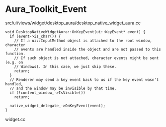 # Aura_Toolkit_Event

src/ui/views/widget/desktop_aura/desktop_native_widget_aura.cc
```
void DesktopNativeWidgetAura::OnKeyEvent(ui::KeyEvent* event) {
  if (event->is_char()) {
    // If a ui::InputMethod object is attached to the root window, character
    // events are handled inside the object and are not passed to this function.
    // If such object is not attached, character events might be sent (e.g. on
    // Windows). In this case, we just skip these.
    return;
  }
  // Renderer may send a key event back to us if the key event wasn't handled,
  // and the window may be invisible by that time.
  if (!content_window_->IsVisible())
    return;

  native_widget_delegate_->OnKeyEvent(event);
}
```

widget.cc
```

```